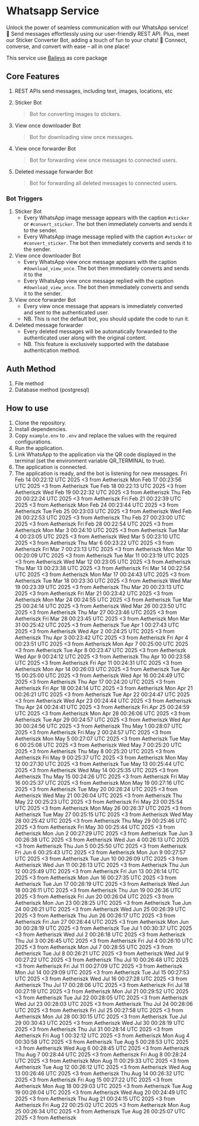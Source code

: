 # Whatsapp Service

Unlock the power of seamless communication with our WhatsApp service! 🚀 Send messages effortlessly using our
user-friendly REST API. Plus, meet our Sticker Converter Bot, adding a touch of fun to your chats! 🌟 Connect, converse,
and convert with ease – all in one place!

This service use <a href="https://github.com/WhiskeySockets/Baileys" target="_blank">Baileys</a> as core package

## Core Features

1. REST APIs send messages, including text, images, locations, etc
2. Sticker Bot

    > Bot for converting images to stickers.

3. View once downloader Bot

    > Bot for downloading view once messages.

4. View once forwarder Bot

    > Bot for forwarding view once messages to connected users.

5. Deleted message forwarder Bot
    > Bot for forwarding all deleted messages to connected users.

### Bot Triggers

1. Sticker Bot
    - Every WhatsApp image message appears with the caption `#sticker` or `#convert_sticker`. The bot then immediately
      converts and sends it to the sender.
    - Every WhatsApp image message replied with the caption `#sticker` or `#convert_sticker`. The bot then immediately
      converts and sends it to the sender.
2. View once downloader Bot
    - Every WhatsApp view once message appears with the caption `#download_view_once`. The bot then immediately converts
      and sends it to the
    - Every WhatsApp view once message replied with the caption `#download_view_once`. The bot then immediately converts
      and sends it to the sender.
3. View once forwarder Bot
    - Every view once message that appears is immediately converted and sent to the authenticated user.
    - NB. This is not the default bot, you should update the code to run it.
4. Deleted message forwarder
    - Every deleted messages will be automatically forwarded to the authenticated user along with the original content.
    - NB. This feature is exclusively supported with the database authentication method.

## Auth Method

1. File method
2. Database method (postgresql)

## How to use

1. Clone the repository.
2. Install dependencies.
3. Copy `example.env` to `.env` and replace the values with the required configurations.
4. Run the application.
5. Link WhatsApp to the application via the QR code displayed in the terminal (set the environment variable QR_TERMINAL
   to true).
6. The application is connected.
7. The application is ready, and the bot is listening for new messages.
Fri Feb 14 00:22:12 UTC 2025 <3 from Aetheriszk
Mon Feb 17 00:23:56 UTC 2025 <3 from Aetheriszk
Tue Feb 18 00:22:13 UTC 2025 <3 from Aetheriszk
Wed Feb 19 00:22:32 UTC 2025 <3 from Aetheriszk
Thu Feb 20 00:22:24 UTC 2025 <3 from Aetheriszk
Fri Feb 21 00:22:39 UTC 2025 <3 from Aetheriszk
Mon Feb 24 00:23:44 UTC 2025 <3 from Aetheriszk
Tue Feb 25 00:23:03 UTC 2025 <3 from Aetheriszk
Wed Feb 26 00:22:53 UTC 2025 <3 from Aetheriszk
Thu Feb 27 00:23:00 UTC 2025 <3 from Aetheriszk
Fri Feb 28 00:22:54 UTC 2025 <3 from Aetheriszk
Mon Mar  3 00:24:10 UTC 2025 <3 from Aetheriszk
Tue Mar  4 00:23:05 UTC 2025 <3 from Aetheriszk
Wed Mar  5 00:23:10 UTC 2025 <3 from Aetheriszk
Thu Mar  6 00:23:22 UTC 2025 <3 from Aetheriszk
Fri Mar  7 00:23:13 UTC 2025 <3 from Aetheriszk
Mon Mar 10 00:20:09 UTC 2025 <3 from Aetheriszk
Tue Mar 11 00:23:19 UTC 2025 <3 from Aetheriszk
Wed Mar 12 00:23:05 UTC 2025 <3 from Aetheriszk
Thu Mar 13 00:23:38 UTC 2025 <3 from Aetheriszk
Fri Mar 14 00:22:54 UTC 2025 <3 from Aetheriszk
Mon Mar 17 00:24:43 UTC 2025 <3 from Aetheriszk
Tue Mar 18 00:23:30 UTC 2025 <3 from Aetheriszk
Wed Mar 19 00:23:39 UTC 2025 <3 from Aetheriszk
Thu Mar 20 00:23:13 UTC 2025 <3 from Aetheriszk
Fri Mar 21 00:23:42 UTC 2025 <3 from Aetheriszk
Mon Mar 24 00:24:55 UTC 2025 <3 from Aetheriszk
Tue Mar 25 00:24:14 UTC 2025 <3 from Aetheriszk
Wed Mar 26 00:23:50 UTC 2025 <3 from Aetheriszk
Thu Mar 27 00:23:46 UTC 2025 <3 from Aetheriszk
Fri Mar 28 00:23:45 UTC 2025 <3 from Aetheriszk
Mon Mar 31 00:25:42 UTC 2025 <3 from Aetheriszk
Tue Apr  1 00:27:43 UTC 2025 <3 from Aetheriszk
Wed Apr  2 00:24:25 UTC 2025 <3 from Aetheriszk
Thu Apr  3 00:23:42 UTC 2025 <3 from Aetheriszk
Fri Apr  4 00:23:51 UTC 2025 <3 from Aetheriszk
Mon Apr  7 00:25:00 UTC 2025 <3 from Aetheriszk
Tue Apr  8 00:23:47 UTC 2025 <3 from Aetheriszk
Wed Apr  9 00:24:12 UTC 2025 <3 from Aetheriszk
Thu Apr 10 00:23:58 UTC 2025 <3 from Aetheriszk
Fri Apr 11 00:24:31 UTC 2025 <3 from Aetheriszk
Mon Apr 14 00:26:03 UTC 2025 <3 from Aetheriszk
Tue Apr 15 00:25:00 UTC 2025 <3 from Aetheriszk
Wed Apr 16 00:24:49 UTC 2025 <3 from Aetheriszk
Thu Apr 17 00:24:20 UTC 2025 <3 from Aetheriszk
Fri Apr 18 00:24:14 UTC 2025 <3 from Aetheriszk
Mon Apr 21 00:26:21 UTC 2025 <3 from Aetheriszk
Tue Apr 22 00:24:47 UTC 2025 <3 from Aetheriszk
Wed Apr 23 00:24:44 UTC 2025 <3 from Aetheriszk
Thu Apr 24 00:24:41 UTC 2025 <3 from Aetheriszk
Fri Apr 25 00:24:59 UTC 2025 <3 from Aetheriszk
Mon Apr 28 00:26:06 UTC 2025 <3 from Aetheriszk
Tue Apr 29 00:24:57 UTC 2025 <3 from Aetheriszk
Wed Apr 30 00:24:56 UTC 2025 <3 from Aetheriszk
Thu May  1 00:28:07 UTC 2025 <3 from Aetheriszk
Fri May  2 00:24:57 UTC 2025 <3 from Aetheriszk
Mon May  5 00:27:07 UTC 2025 <3 from Aetheriszk
Tue May  6 00:25:08 UTC 2025 <3 from Aetheriszk
Wed May  7 00:25:20 UTC 2025 <3 from Aetheriszk
Thu May  8 00:25:20 UTC 2025 <3 from Aetheriszk
Fri May  9 00:25:37 UTC 2025 <3 from Aetheriszk
Mon May 12 00:27:30 UTC 2025 <3 from Aetheriszk
Tue May 13 00:25:44 UTC 2025 <3 from Aetheriszk
Wed May 14 00:25:35 UTC 2025 <3 from Aetheriszk
Thu May 15 00:24:26 UTC 2025 <3 from Aetheriszk
Fri May 16 00:25:37 UTC 2025 <3 from Aetheriszk
Mon May 19 00:27:16 UTC 2025 <3 from Aetheriszk
Tue May 20 00:26:24 UTC 2025 <3 from Aetheriszk
Wed May 21 00:26:04 UTC 2025 <3 from Aetheriszk
Thu May 22 00:25:23 UTC 2025 <3 from Aetheriszk
Fri May 23 00:25:54 UTC 2025 <3 from Aetheriszk
Mon May 26 00:26:37 UTC 2025 <3 from Aetheriszk
Tue May 27 00:25:15 UTC 2025 <3 from Aetheriszk
Wed May 28 00:25:42 UTC 2025 <3 from Aetheriszk
Thu May 29 00:25:46 UTC 2025 <3 from Aetheriszk
Fri May 30 00:25:44 UTC 2025 <3 from Aetheriszk
Mon Jun  2 00:27:29 UTC 2025 <3 from Aetheriszk
Tue Jun  3 00:26:38 UTC 2025 <3 from Aetheriszk
Wed Jun  4 00:26:13 UTC 2025 <3 from Aetheriszk
Thu Jun  5 00:25:50 UTC 2025 <3 from Aetheriszk
Fri Jun  6 00:25:43 UTC 2025 <3 from Aetheriszk
Mon Jun  9 00:27:57 UTC 2025 <3 from Aetheriszk
Tue Jun 10 00:26:09 UTC 2025 <3 from Aetheriszk
Wed Jun 11 00:26:13 UTC 2025 <3 from Aetheriszk
Thu Jun 12 00:25:49 UTC 2025 <3 from Aetheriszk
Fri Jun 13 00:26:14 UTC 2025 <3 from Aetheriszk
Mon Jun 16 00:27:35 UTC 2025 <3 from Aetheriszk
Tue Jun 17 00:26:19 UTC 2025 <3 from Aetheriszk
Wed Jun 18 00:26:11 UTC 2025 <3 from Aetheriszk
Thu Jun 19 00:26:36 UTC 2025 <3 from Aetheriszk
Fri Jun 20 00:26:04 UTC 2025 <3 from Aetheriszk
Mon Jun 23 00:28:25 UTC 2025 <3 from Aetheriszk
Tue Jun 24 00:26:21 UTC 2025 <3 from Aetheriszk
Wed Jun 25 00:26:39 UTC 2025 <3 from Aetheriszk
Thu Jun 26 00:26:17 UTC 2025 <3 from Aetheriszk
Fri Jun 27 00:26:44 UTC 2025 <3 from Aetheriszk
Mon Jun 30 00:28:19 UTC 2025 <3 from Aetheriszk
Tue Jul  1 00:30:37 UTC 2025 <3 from Aetheriszk
Wed Jul  2 00:26:18 UTC 2025 <3 from Aetheriszk
Thu Jul  3 00:26:45 UTC 2025 <3 from Aetheriszk
Fri Jul  4 00:26:10 UTC 2025 <3 from Aetheriszk
Mon Jul  7 00:28:55 UTC 2025 <3 from Aetheriszk
Tue Jul  8 00:26:21 UTC 2025 <3 from Aetheriszk
Wed Jul  9 00:27:22 UTC 2025 <3 from Aetheriszk
Thu Jul 10 00:26:48 UTC 2025 <3 from Aetheriszk
Fri Jul 11 00:27:09 UTC 2025 <3 from Aetheriszk
Mon Jul 14 00:29:09 UTC 2025 <3 from Aetheriszk
Tue Jul 15 00:27:53 UTC 2025 <3 from Aetheriszk
Wed Jul 16 00:27:28 UTC 2025 <3 from Aetheriszk
Thu Jul 17 00:28:06 UTC 2025 <3 from Aetheriszk
Fri Jul 18 00:27:19 UTC 2025 <3 from Aetheriszk
Mon Jul 21 00:29:52 UTC 2025 <3 from Aetheriszk
Tue Jul 22 00:28:05 UTC 2025 <3 from Aetheriszk
Wed Jul 23 00:28:03 UTC 2025 <3 from Aetheriszk
Thu Jul 24 00:28:06 UTC 2025 <3 from Aetheriszk
Fri Jul 25 00:27:58 UTC 2025 <3 from Aetheriszk
Mon Jul 28 00:30:15 UTC 2025 <3 from Aetheriszk
Tue Jul 29 00:30:43 UTC 2025 <3 from Aetheriszk
Wed Jul 30 00:28:19 UTC 2025 <3 from Aetheriszk
Thu Jul 31 00:28:14 UTC 2025 <3 from Aetheriszk
Fri Aug  1 00:32:12 UTC 2025 <3 from Aetheriszk
Mon Aug  4 00:30:58 UTC 2025 <3 from Aetheriszk
Tue Aug  5 00:28:53 UTC 2025 <3 from Aetheriszk
Wed Aug  6 00:28:45 UTC 2025 <3 from Aetheriszk
Thu Aug  7 00:28:44 UTC 2025 <3 from Aetheriszk
Fri Aug  8 00:28:24 UTC 2025 <3 from Aetheriszk
Mon Aug 11 00:29:33 UTC 2025 <3 from Aetheriszk
Tue Aug 12 00:26:12 UTC 2025 <3 from Aetheriszk
Wed Aug 13 00:26:46 UTC 2025 <3 from Aetheriszk
Thu Aug 14 00:26:32 UTC 2025 <3 from Aetheriszk
Fri Aug 15 00:27:22 UTC 2025 <3 from Aetheriszk
Mon Aug 18 00:29:03 UTC 2025 <3 from Aetheriszk
Tue Aug 19 00:26:04 UTC 2025 <3 from Aetheriszk
Wed Aug 20 00:24:49 UTC 2025 <3 from Aetheriszk
Thu Aug 21 00:24:15 UTC 2025 <3 from Aetheriszk
Fri Aug 22 00:25:02 UTC 2025 <3 from Aetheriszk
Mon Aug 25 00:26:34 UTC 2025 <3 from Aetheriszk
Tue Aug 26 00:25:07 UTC 2025 <3 from Aetheriszk
